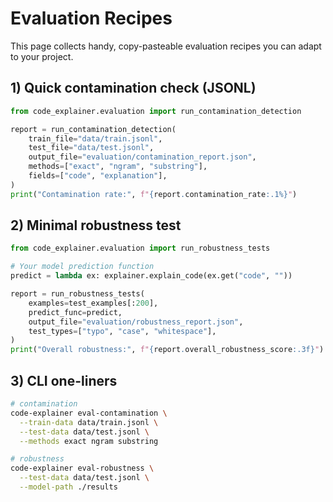 # Evaluation Recipes

This page collects handy, copy-pasteable evaluation recipes you can adapt to your project.

## 1) Quick contamination check (JSONL)

```python
from code_explainer.evaluation import run_contamination_detection

report = run_contamination_detection(
    train_file="data/train.jsonl",
    test_file="data/test.jsonl",
    output_file="evaluation/contamination_report.json",
    methods=["exact", "ngram", "substring"],
    fields=["code", "explanation"],
)
print("Contamination rate:", f"{report.contamination_rate:.1%}")
```

## 2) Minimal robustness test

```python
from code_explainer.evaluation import run_robustness_tests

# Your model prediction function
predict = lambda ex: explainer.explain_code(ex.get("code", ""))

report = run_robustness_tests(
    examples=test_examples[:200],
    predict_func=predict,
    output_file="evaluation/robustness_report.json",
    test_types=["typo", "case", "whitespace"],
)
print("Overall robustness:", f"{report.overall_robustness_score:.3f}")
```

## 3) CLI one-liners

```bash
# contamination
code-explainer eval-contamination \
  --train-data data/train.jsonl \
  --test-data data/test.jsonl \
  --methods exact ngram substring

# robustness
code-explainer eval-robustness \
  --test-data data/test.jsonl \
  --model-path ./results
```
